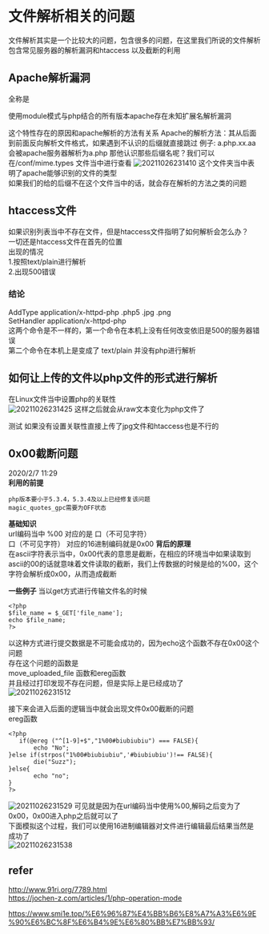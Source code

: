 # 文件解析相关的问题  
文件解析其实是一个比较大的问题，包含很多的问题，在这里我们所说的文件解析包含常见服务器的解析漏洞和htaccess 以及截断的利用 
## Apache解析漏洞  
全称是  

使用module模式与php结合的所有版本apache存在未知扩展名解析漏洞

这个特性存在的原因和apache解析的方法有关系
Apache的解析方法：其从后面到前面反向解析文件格式，如果遇到不认识的后缀就直接跳过
例子: a.php.xx.aa 会被apache服务器解析为a.php
那他认识那些后缀名呢？我们可以在/conf/mime.types 文件当中进行查看
![20211026231410](https://picsfor.oss-cn-shenzhen.aliyuncs.com/blogs/imgs/20211026231410.png)
这个文件夹当中表明了apache能够识别的文件的类型  
如果我们的给的后缀不在这个文件当中的话，就会存在解析的方法之类的问题  
## htaccess文件  
如果识别列表当中不存在文件，但是htaccess文件指明了如何解析会怎么办？  
一切还是htaccess文件在首先的位置    
出现的情况  
1.按照text/plain进行解析  
2.出现500错误  
### 结论
AddType application/x-httpd-php .php5 .jpg .png    
SetHandler application/x-httpd-php  
这两个命令是不一样的，第一个命令在本机上没有任何改变依旧是500的服务器错误  
第二个命令在本机上是变成了 text/plain 并没有php进行解析  


## 如何让上传的文件以php文件的形式进行解析   
在Linux文件当中设置php的关联性  
![20211026231425](https://picsfor.oss-cn-shenzhen.aliyuncs.com/blogs/imgs/20211026231425.png)
这样之后就会从raw文本变化为php文件了  

测试 如果没有设置关联性直接上传了jpg文件和htaccess也是不行的  




## 0x00截断问题  
2020/2/7 11:29  
**利用的前提**
```
php版本要小于5.3.4，5.3.4及以上已经修复该问题
magic_quotes_gpc需要为OFF状态
``` 
**基础知识**  
url编码当中 %00 对应的是 口（不可见字符）  
口（不可见字符） 对应的16进制编码就是0x00
**背后的原理**  
在ascii字符表示当中，0x00代表的意思是截断，在相应的环境当中如果读取到ascii的00的话就意味着文件读取的截断，我们上传数据的时候是给的%00，这个字符会解析成0x00，从而造成截断  

**一些例子**
当以get方式进行传输文件名的时候  
```
<?php
$file_name = $_GET['file_name'];  
echo $file_name;
?>  
```  
以这种方式进行提交数据是不可能会成功的，因为echo这个函数不存在0x00这个问题  
存在这个问题的函数是  
move_uploaded_file 函数和ereg函数  
并且经过打印发现不存在问题，但是实际上是已经成功了  
![20211026231512](https://picsfor.oss-cn-shenzhen.aliyuncs.com/blogs/imgs/20211026231512.png)
  
 接下来会进入后面的逻辑当中就会出现文件0x00截断的问题    
 ereg函数  
 ```
 <?php  
	if(@ereg ("^[1-9]+$","1%00#biubiubiu") === FALSE){
		echo "No";
}else if(strpos("1%00#biubiubiu",'#biubiubiu')!== FALSE){
		die("Suzz");
}else{
		echo "no";
}
?>
 ```
![20211026231529](https://picsfor.oss-cn-shenzhen.aliyuncs.com/blogs/imgs/20211026231529.png)
可见就是因为在url编码当中使用%00,解码之后变为了0x00，0x00进入php之后就可以了  
下面模拟这个过程，我们可以使用16进制编辑器对文件进行编辑最后结果当然是成功了  
![20211026231538](https://picsfor.oss-cn-shenzhen.aliyuncs.com/blogs/imgs/20211026231538.png)
 
## refer  

http://www.91ri.org/7789.html  
https://jochen-z.com/articles/1/php-operation-mode  

https://www.smi1e.top/%E6%96%87%E4%BB%B6%E8%A7%A3%E6%9E%90%E6%BC%8F%E6%B4%9E%E6%80%BB%E7%BB%93/